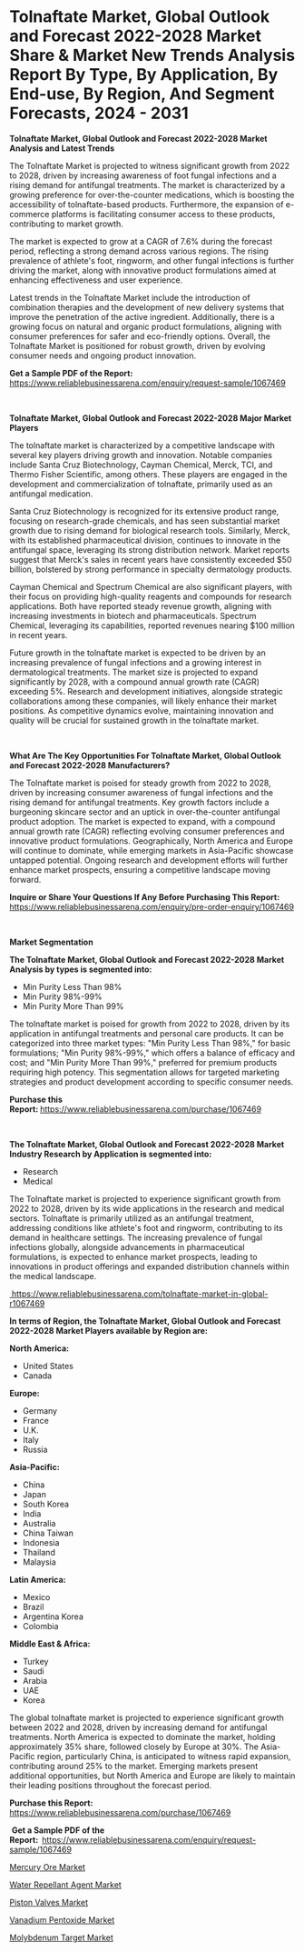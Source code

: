 <p><h1>Tolnaftate Market, Global Outlook and Forecast 2022-2028 Market Share & Market New Trends Analysis Report By Type, By Application, By End-use, By Region, And Segment Forecasts, 2024 - 2031</h1></p><p><strong>Tolnaftate Market, Global Outlook and Forecast 2022-2028 Market Analysis and Latest Trends</strong></p>
<p><p>The Tolnaftate Market is projected to witness significant growth from 2022 to 2028, driven by increasing awareness of foot fungal infections and a rising demand for antifungal treatments. The market is characterized by a growing preference for over-the-counter medications, which is boosting the accessibility of tolnaftate-based products. Furthermore, the expansion of e-commerce platforms is facilitating consumer access to these products, contributing to market growth.</p><p>The market is expected to grow at a CAGR of 7.6% during the forecast period, reflecting a strong demand across various regions. The rising prevalence of athlete's foot, ringworm, and other fungal infections is further driving the market, along with innovative product formulations aimed at enhancing effectiveness and user experience.</p><p>Latest trends in the Tolnaftate Market include the introduction of combination therapies and the development of new delivery systems that improve the penetration of the active ingredient. Additionally, there is a growing focus on natural and organic product formulations, aligning with consumer preferences for safer and eco-friendly options. Overall, the Tolnaftate Market is positioned for robust growth, driven by evolving consumer needs and ongoing product innovation.</p></p>
<p><strong>Get a Sample PDF of the Report:&nbsp;</strong> <a href="https://www.reliablebusinessarena.com/enquiry/request-sample/1067469">https://www.reliablebusinessarena.com/enquiry/request-sample/1067469</a></p>
<p>&nbsp;</p>
<p><strong>Tolnaftate Market, Global Outlook and Forecast 2022-2028 Major Market Players</strong></p>
<p><p>The tolnaftate market is characterized by a competitive landscape with several key players driving growth and innovation. Notable companies include Santa Cruz Biotechnology, Cayman Chemical, Merck, TCI, and Thermo Fisher Scientific, among others. These players are engaged in the development and commercialization of tolnaftate, primarily used as an antifungal medication.</p><p>Santa Cruz Biotechnology is recognized for its extensive product range, focusing on research-grade chemicals, and has seen substantial market growth due to rising demand for biological research tools. Similarly, Merck, with its established pharmaceutical division, continues to innovate in the antifungal space, leveraging its strong distribution network. Market reports suggest that Merck's sales in recent years have consistently exceeded $50 billion, bolstered by strong performance in specialty dermatology products.</p><p>Cayman Chemical and Spectrum Chemical are also significant players, with their focus on providing high-quality reagents and compounds for research applications. Both have reported steady revenue growth, aligning with increasing investments in biotech and pharmaceuticals. Spectrum Chemical, leveraging its capabilities, reported revenues nearing $100 million in recent years.</p><p>Future growth in the tolnaftate market is expected to be driven by an increasing prevalence of fungal infections and a growing interest in dermatological treatments. The market size is projected to expand significantly by 2028, with a compound annual growth rate (CAGR) exceeding 5%. Research and development initiatives, alongside strategic collaborations among these companies, will likely enhance their market positions. As competitive dynamics evolve, maintaining innovation and quality will be crucial for sustained growth in the tolnaftate market.</p></p>
<p>&nbsp;</p>
<p><strong>What Are The Key Opportunities For Tolnaftate Market, Global Outlook and Forecast 2022-2028 Manufacturers?</strong></p>
<p><p>The Tolnaftate market is poised for steady growth from 2022 to 2028, driven by increasing consumer awareness of fungal infections and the rising demand for antifungal treatments. Key growth factors include a burgeoning skincare sector and an uptick in over-the-counter antifungal product adoption. The market is expected to expand, with a compound annual growth rate (CAGR) reflecting evolving consumer preferences and innovative product formulations. Geographically, North America and Europe will continue to dominate, while emerging markets in Asia-Pacific showcase untapped potential. Ongoing research and development efforts will further enhance market prospects, ensuring a competitive landscape moving forward.</p></p>
<p><strong>Inquire or Share Your Questions If Any Before Purchasing This Report:</strong> <a href="https://www.reliablebusinessarena.com/enquiry/pre-order-enquiry/1067469">https://www.reliablebusinessarena.com/enquiry/pre-order-enquiry/1067469</a></p>
<p>&nbsp;</p>
<p><strong>Market Segmentation</strong></p>
<p><strong>The Tolnaftate Market, Global Outlook and Forecast 2022-2028 Market Analysis by types is segmented into:</strong></p>
<p><ul><li>Min Purity Less Than 98%</li><li>Min Purity 98%-99%</li><li>Min Purity More Than 99%</li></ul></p>
<p><p>The tolnaftate market is poised for growth from 2022 to 2028, driven by its application in antifungal treatments and personal care products. It can be categorized into three market types: "Min Purity Less Than 98%," for basic formulations; "Min Purity 98%-99%," which offers a balance of efficacy and cost; and "Min Purity More Than 99%," preferred for premium products requiring high potency. This segmentation allows for targeted marketing strategies and product development according to specific consumer needs.</p></p>
<p><strong>Purchase this Report:&nbsp;</strong><a href="https://www.reliablebusinessarena.com/purchase/1067469">https://www.reliablebusinessarena.com/purchase/1067469</a></p>
<p>&nbsp;</p>
<p><strong>The Tolnaftate Market, Global Outlook and Forecast 2022-2028 Market Industry Research by Application is segmented into:</strong></p>
<p><ul><li>Research</li><li>Medical</li></ul></p>
<p><p>The Tolnaftate market is projected to experience significant growth from 2022 to 2028, driven by its wide applications in the research and medical sectors. Tolnaftate is primarily utilized as an antifungal treatment, addressing conditions like athlete's foot and ringworm, contributing to its demand in healthcare settings. The increasing prevalence of fungal infections globally, alongside advancements in pharmaceutical formulations, is expected to enhance market prospects, leading to innovations in product offerings and expanded distribution channels within the medical landscape.</p></p>
<p><a href="https://www.reliablebusinessarena.com/tolnaftate-market-in-global-r1067469">&nbsp;https://www.reliablebusinessarena.com/tolnaftate-market-in-global-r1067469</a></p>
<p><strong>In terms of Region, the Tolnaftate Market, Global Outlook and Forecast 2022-2028 Market Players available by Region are:</strong></p>
<p>
    <p> <strong> North America: </strong>
        <ul>
            <li>United States</li>
            <li>Canada</li>
        </ul>
        </p> 
    <p> <strong> Europe: </strong>
        <ul>
            <li>Germany</li>
            <li>France</li>
            <li>U.K.</li>
            <li>Italy</li>
            <li>Russia</li>
        </ul>
        </p> 
    <p> <strong> Asia-Pacific: </strong>
        <ul>
            <li>China</li>
            <li>Japan</li>
            <li>South Korea</li>
            <li>India</li>
            <li>Australia</li>
            <li>China Taiwan</li>
            <li>Indonesia</li>
            <li>Thailand</li>
            <li>Malaysia</li>
        </ul>
        </p> 
    <p> <strong> Latin America: </strong>
        <ul>
            <li>Mexico</li>
            <li>Brazil</li>
            <li>Argentina Korea</li>
            <li>Colombia</li>
        </ul>
        </p> 
    <p> <strong> Middle East & Africa: </strong>
        <ul>
            <li>Turkey</li>
            <li>Saudi</li>
            <li>Arabia</li>
            <li>UAE</li>
            <li>Korea</li>
        </ul>
    </p>
    </p>
<p><p>The global tolnaftate market is projected to experience significant growth between 2022 and 2028, driven by increasing demand for antifungal treatments. North America is expected to dominate the market, holding approximately 35% share, followed closely by Europe at 30%. The Asia-Pacific region, particularly China, is anticipated to witness rapid expansion, contributing around 25% to the market. Emerging markets present additional opportunities, but North America and Europe are likely to maintain their leading positions throughout the forecast period.</p></p>
<p><strong>Purchase this Report: </strong><a href="https://www.reliablebusinessarena.com/purchase/1067469">https://www.reliablebusinessarena.com/purchase/1067469</a></p>
<p>&nbsp;<strong>Get a Sample PDF of the Report:&nbsp;&nbsp;</strong><a href="https://www.reliablebusinessarena.com/enquiry/request-sample/1067469">https://www.reliablebusinessarena.com/enquiry/request-sample/1067469</a></p>
<p><strong></strong></p>
<p><p><a href="https://medium.com/@maria.hardacre7345/the-mercury-ore-market-insights-report-offers-an-in-depth-and-thorough-analysis-of-the-market-c2e75fc3e966">Mercury Ore Market</a></p><p><a href="https://issuu.com/reportprime-2/docs/water-repellant-agent-market-size-2_ce2712a1b43862">Water Repellant Agent Market</a></p><p><a href="https://www.linkedin.com/pulse/global-piston-valves-market-focus-product-type-e-types-typef-typelh-type-3v0hf?trackingId=JSSjhV%2BRSdK%2FGHfKDIZpdA%3D%3D">Piston Valves Market</a></p><p><a href="https://issuu.com/reportprime-2/docs/vanadium-pentoxide-market-size-2030_c0ae2d7879caa0">Vanadium Pentoxide Market</a></p><p><a href="https://medium.com/@maria.hardacre7345/the-global-molybdenum-target-market-is-projected-to-experience-an-annual-growth-rate-of-6-7-5bb2fb252560">Molybdenum Target Market</a></p></p>